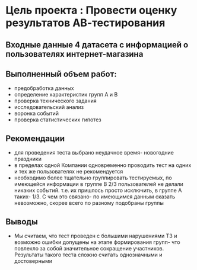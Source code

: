 # Цель проекта : Провести оценку результатов АВ-тестирования
## Входные данные  4 датасета с информацией о пользователях интернет-магазина
## Выполненный объем работ:
- предобработка данных
- определение характеристик групп А и В
- проверка технического задания
- исследовательский анализ
- воронка событий
- проверка статистических гипотез
## Рекомендации
- для проведения теста выбрано неудачное время- новогодние праздники
- в пределах одной Компании одновременно проводить тест на одних и тех же пользователях не рекомендуется
- необходимо более тщательно группировать тестируемых, по имеющейся информации в группе В 2/3 пользователей не делали никаких событий. т.е. их пришлось просто исключить, в группе А таких- 1/3. С чем это связано- по имеющимся данным сказать невозможно, скорее всего по разному подобраны группы
## Выводы
- Мы считаем, что тест проведен с большими нарушениями ТЗ и возможно ошибки допущены на этапе формирования групп- что повлекло за собой значительное сокращение участников. Результаты такого теста сложно считать однозначными и достоверными
